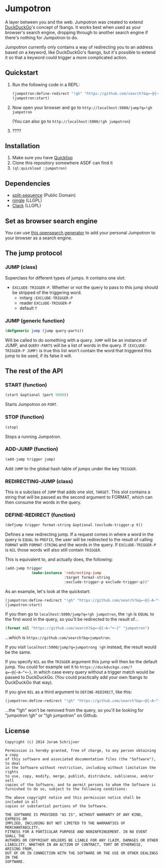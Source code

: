 Jumpotron
=========

A layer between you and the web. Jumpotron was created to extend [DuckDuckGo](https://duckduckgo.com/)'s concept of !bangs. It works best when used as your browser's search engine, dropping through to another search engine if there's nothing for Jumpotron to do.

Jumpotron currently only contains a way of redirecting you to an address based on a keyword, like DuckDuckGo's !bangs, but it's possible to extend it so that a keyword could trigger a more complicated action.

Quickstart
----------

1. Run the following code in a REPL:

    ```lisp
    (jumpotron:define-redirect "!gh" "https://github.com/search?&q=~@{~A~^+~}")
    (jumpotron:start)
    ```

2. Now open your browser and go to `http://localhost:5000/jump?q=!gh jumpotron`

   (You can also go to `http://localhost:5000/!gh jumpotron`)
3. ????

Installation
------------

1. Make sure you have [Quicklisp](http://www.quicklisp.org/)
2. Clone this repository somewhere ASDF can find it
3. `(ql:quickload :jumpotron)`

Dependencies
------------

- [split-sequence](http://www.cliki.net/split-sequence) (Public Domain)
- [ningle](https://github.com/fukamachi/ningle) (LLGPL)
- [Clack](https://github.com/fukamachi/clack) (LLGPL)

Set as browser search engine
----------------------------

You can use [this opensearch generator](http://customsearchprovider.appspot.com/) to add your personal Jumpotron to your browser as a search engine.

The jump protocol
-----------------

### JUMP (class)

Superclass for different types of jumps. It contains one slot:

- `EXCLUDE-TRIGGER-P`. Whether or not the query to pass to this jump should be stripped of the triggering word.
  - initarg `:EXCLUDE-TRIGGER-P`
  - reader `EXCLUDE-TRIGGER-P`
  - default `T`

### JUMP (generic function)

```lisp
(defgeneric jump (jump query-parts))
```

Will be called to do something with a query. `JUMP` will be an instance of JUMP, and `QUERY-PARTS` will be a list of words in the query. If `(EXCLUDE-TRIGGER-P JUMP)` is true this list won't contain the word that triggered this jump to be used, if its false it will.


The rest of the API
-------------------

### START (function)

```lisp
(start &optional (port 5000))
```

Starts Jumpotron on `PORT`.

### STOP (function)

```lisp
(stop)
```

Stops a running Jumpotron.

### ADD-JUMP (function)

```lisp
(add-jump trigger jump)
```

Add `JUMP` to the global hash table of jumps under the key `TRIGGER`.

### REDIRECTING-JUMP (class)

This is a subclass of `JUMP` that adds one slot, `TARGET`. This slot contains a string that will be passed as the second argument to FORMAT, which can then consume the words in the query.

### DEFINE-REDIRECT (function)

```lisp
(defjump trigger format-string &optional (exclude-trigger-p t))
```

Defines a new redirecting jump. If a request comes in where a word in the query is `EQUAL` to `PREFIX`, the user will be redirected to the result of calling `FORMAT` with `FORMAT-STRING` and the words in the query. If `EXCLUDE-TRIGGER-P` is `NIL` those words will also still contain `TRIGGER`.

This is equivalent to, and actually does, the following:

```lisp
(add-jump trigger
            (make-instance 'redirecting-jump
                           :target format-string
                           :exclude-trigger-p exclude-trigger-p))"
```

As an example, let's look at the quickstart:

```lisp
(jumpotron:define-redirect "!gh" "https://github.com/search?&q=~@{~A~^+~}")
(jumpotron:start)
```

If you then go to `localhost:5000/jump?q=!gh jumpotron`, the `!gh` is `EQUAL` to the first word in the query, so you'll be redirected to the result of...

```lisp
(format nil "https://github.com/search?&q=~@{~A~^+~}" "jumpotron")
```

...which is `https://github.com/search?&q=jumpotron`.

If you visit `localhost:5000/jump?q=jumpotrong !gh` instead, the result would be the same.

If you specify `NIL` as the `TRIGGER` argument this jump will then be the default jump. You could for example set it to `https://duckduckgo.com/?q=~@{~A~^+~}`, in which case every query without a trigger match would be passed to DuckDuckGo. (You could practically add your own !bangs to DuckDuckGo that way).

If you give `NIL` as a third argument to `DEFINE-REDIRECT`, like this:

```lisp
(jumpotron:define-redirect "!gh" "https://github.com/search?&q=~@{~A~^+~}" nil)
```

...the "!gh" won't be removed from the query, so you'll be looking for "jumpotron !gh" or "!gh jumpotron" on Github.


License
-------

    Copyright (c) 2014 Joram Schrijver

    Permission is hereby granted, free of charge, to any person obtaining a copy
    of this software and associated documentation files (the "Software"), to deal
    in the Software without restriction, including without limitation the rights
    to use, copy, modify, merge, publish, distribute, sublicense, and/or sell
    copies of the Software, and to permit persons to whom the Software is
    furnished to do so, subject to the following conditions:

    The above copyright notice and this permission notice shall be included in all
    copies or substantial portions of the Software.

    THE SOFTWARE IS PROVIDED "AS IS", WITHOUT WARRANTY OF ANY KIND, EXPRESS OR
    IMPLIED, INCLUDING BUT NOT LIMITED TO THE WARRANTIES OF MERCHANTABILITY,
    FITNESS FOR A PARTICULAR PURPOSE AND NONINFRINGEMENT. IN NO EVENT SHALL THE
    AUTHORS OR COPYRIGHT HOLDERS BE LIABLE FOR ANY CLAIM, DAMAGES OR OTHER
    LIABILITY, WHETHER IN AN ACTION OF CONTRACT, TORT OR OTHERWISE, ARISING FROM,
    OUT OF OR IN CONNECTION WITH THE SOFTWARE OR THE USE OR OTHER DEALINGS IN THE
    SOFTWARE.
